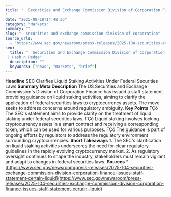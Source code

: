 ```yaml
---
title: "  Securities and Exchange Commission Division of Corporation Finance Issues Staff Statement on Certain Liquid Staking Activities
"
date: "2025-08-18T14:48:36"
category: "Markets"
summary: ""
slug: "  securities and exchange commission division of corporation"
source_urls:
  - "https://www.sec.gov/newsroom/press-releases/2025-104-securities-exchange-commission-division-corporation-finance-issues-staff-statement-certain-liquid"
seo:
  title: "  Securities and Exchange Commission Division of Corporation Finance Issues Staff Statement on Certain Liquid Staking Activities
 | Hash n Hedge"
  description: ""
  keywords: ["news", "markets", "brief"]
---
```

**Headline** SEC Clarifies Liquid Staking Activities Under Federal Securities Laws  **Summary Meta Description** The US Securities and Exchange Commission's Division of Corporation Finance has issued a staff statement providing guidance on liquid staking activities, aiming to clarify the application of federal securities laws to cryptocurrency assets. The move seeks to address concerns around regulatory ambiguity.  **Key Points**  ΓÇó The SEC's statement aims to provide clarity on the treatment of liquid staking under federal securities laws. ΓÇó Liquid staking involves locking cryptocurrency assets in a smart contract and receiving a corresponding token, which can be used for various purposes. ΓÇó The guidance is part of ongoing efforts by regulators to address the regulatory environment surrounding cryptocurrencies.  **Short Takeaways**  1. The SEC's clarification on liquid staking activities underscores the need for clear regulatory guidelines in the rapidly evolving cryptocurrency market. 2. As regulatory oversight continues to shape the industry, stakeholders must remain vigilant and adapt to changes in federal securities laws.  **Sources** * [https://www.sec.gov/newsroom/press-releases/2025-104-securities-exchange-commission-division-corporation-finance-issues-staff-statement-certain-liquid](https://www.sec.gov/newsroom/press-releases/2025-104-securities-exchange-commission-division-corporation-finance-issues-staff-statement-certain-liquid) 
